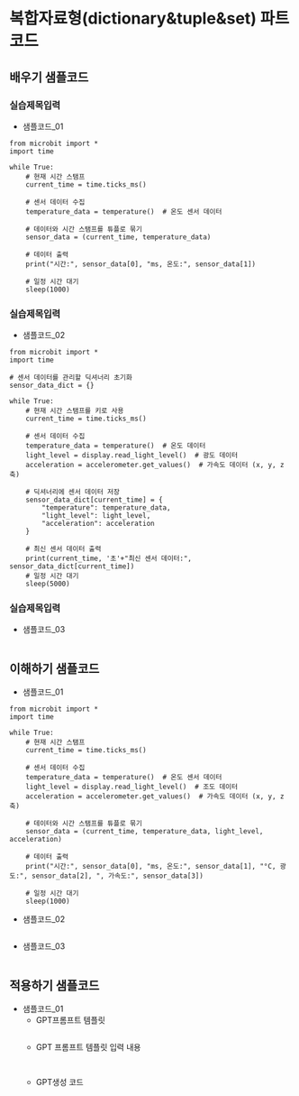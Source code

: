 # 복합자료형(dictionary&tuple&set) 파트 코드
## 배우기 샘플코드
### 실습제목입력
* 샘플코드_01
```
from microbit import *
import time

while True:
    # 현재 시간 스탬프
    current_time = time.ticks_ms()

    # 센서 데이터 수집
    temperature_data = temperature()  # 온도 센서 데이터

    # 데이터와 시간 스탬프를 튜플로 묶기
    sensor_data = (current_time, temperature_data)

    # 데이터 출력
    print("시간:", sensor_data[0], "ms, 온도:", sensor_data[1])

    # 일정 시간 대기
    sleep(1000)
```
### 실습제목입력
* 샘플코드_02
```
from microbit import *
import time

# 센서 데이터를 관리할 딕셔너리 초기화
sensor_data_dict = {}

while True:
    # 현재 시간 스탬프를 키로 사용
    current_time = time.ticks_ms()

    # 센서 데이터 수집
    temperature_data = temperature()  # 온도 데이터
    light_level = display.read_light_level()  # 광도 데이터
    acceleration = accelerometer.get_values()  # 가속도 데이터 (x, y, z 축)

    # 딕셔너리에 센서 데이터 저장
    sensor_data_dict[current_time] = {
        "temperature": temperature_data,
        "light_level": light_level,
        "acceleration": acceleration
    }

    # 최신 센서 데이터 출력
    print(current_time, '초'+"최신 센서 데이터:", sensor_data_dict[current_time])
    # 일정 시간 대기
    sleep(5000)
```

### 실습제목입력
* 샘플코드_03
```
```

## 이해하기 샘플코드
* 샘플코드_01
```
from microbit import *
import time

while True:
    # 현재 시간 스탬프
    current_time = time.ticks_ms()

    # 센서 데이터 수집
    temperature_data = temperature()  # 온도 센서 데이터
    light_level = display.read_light_level()  # 조도 데이터
    acceleration = accelerometer.get_values()  # 가속도 데이터 (x, y, z 축)

    # 데이터와 시간 스탬프를 튜플로 묶기
    sensor_data = (current_time, temperature_data, light_level, acceleration)

    # 데이터 출력
    print("시간:", sensor_data[0], "ms, 온도:", sensor_data[1], "°C, 광도:", sensor_data[2], ", 가속도:", sensor_data[3])

    # 일정 시간 대기
    sleep(1000)
```

* 샘플코드_02
```
```

* 샘플코드_03
```
```

## 적용하기 샘플코드
* 샘플코드_01
  - GPT프롬프트 템플릿
    ```
  
    ```
  - GPT 프롬프트 템플릿 입력 내용
    ```
   
    ```
  - GPT생성 코드
    ```
   
    ```
